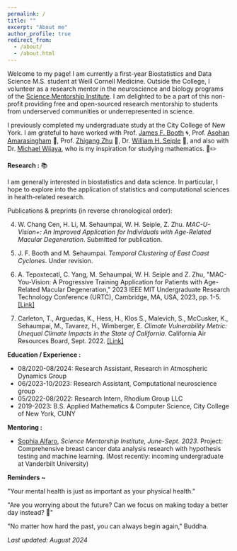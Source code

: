 ```yaml
---
permalink: /
title: ""
excerpt: "About me"
author_profile: true
redirect_from: 
  - /about/
  - /about.html
---
```


Welcome to my page! I am currently a first-year Biostatistics and Data Science M.S. student at Weill Cornell Medicine. Outside the College, I volunteer as a research mentor in the neuroscience and biology programs of the [Science Mentorship Institute](https://www.sci-mi.org/). I am delighted to be a part of this non-profit providing free and open-sourced research mentorship to students from underserved communities or underrepresented in science.

I previously completed my undergraduate study at the City College of New York. I am grateful to have worked with Prof. [James F. Booth](https://www.ccny.cuny.edu/profiles/james-booth) 🌀, Prof. [Asohan Amarasingham](https://math.sci.ccny.cuny.edu/person/asohan-amarasingham/) 🧠, Prof. [Zhigang Zhu](http://ccvcl.org/professor-zhigang-zhu/) 👀, Dr. [William H. Seiple](https://lighthouseguild.org/people/william-h-seiple-phd/) 👀, and also with Dr. [Michael Wijaya](https://holdfirst.wordpress.com/), who is my inspiration for studying mathematics. 📔✏️  

<b>Research :</b> 📚

I am generally interested in biostatistics and data science. In particular, I hope to explore into the application of statistics and computational sciences in health-related research. 

Publications & preprints (in reverse chronological order): 

4. W. Chang Cen, H. Li, M. Sehaumpai, W. H. Seiple, Z. Zhu. *MAC-U-Vision+: An Improved Application for Individuals with Age-Related Macular Degeneration*. Submitted for publication. 

3. J. F. Booth and M. Sehaumpai. *Temporal Clustering of East Coast Cyclones*. Under revision. 

2. A. Tepoxtecatl, C. Yang, M. Sehaumpai, W. H. Seiple and Z. Zhu, "MAC-You-Vision: A Progressive Training Application for Patients with Age-Related Macular Degeneration," 2023 IEEE MIT Undergraduate Research Technology Conference (URTC), Cambridge, MA, USA, 2023, pp. 1-5. [[Link]](https://ieeexplore.ieee.org/document/10534931)

1. Carleton, T., Arguedas, K., Hess, H., Klos S., Malevich, S., McCusker, K., Sehaumpai, M., Tavarez, H., Wimberger, E. *Climate Vulnerability Metric: Unequal Climate Impacts in the State of California*. California Air Resources Board, Sept. 2022. [[Link]](https://ww2.arb.ca.gov/sites/default/files/2022-11/2022-sp-appendix-k-climate-vulnerability-metric_0.pdf)

<b>Education / Experience :</b> 

- 08/2020-08/2024: Research Assistant, Research in Atmospheric Dynamics Group
- 06/2023-10/2023: Research Assistant, Computational neuroscience group 
- 05/2022-08/2022: Research Intern, Rhodium Group LLC
- 2019-2023: B.S. Applied Mathematics & Computer Science, City College of New York, CUNY

<b> Mentoring : </b>

- <u>Sophia Alfaro</u>, *Science Mentorship Institute, June-Sept. 2023*. Project: Comprehensive breast cancer data analysis research with hypothesis testing and machine learning. (Most recently: incoming undergraduate at Vanderbilt University)

<b>Reminders ~</b>

"Your mental health is just as important as your physical health."

"Are you worrying about the future? Can we focus on making today a better day instead? 🙌" 

"No matter how hard the past, you can always begin again," Buddha. 

*Last updated: August 2024*